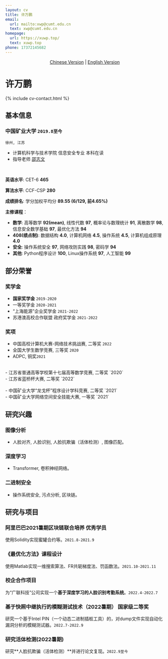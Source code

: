 ```yaml
---
layout: cv
title: 许万鹏
email:
  url: mailto:xwp@cumt.edu.cn
  text: xwp@cumt.edu.cn
homepage:
  url: https://xuwp.top/
  text: xuwp.top
phone: 17372145682
---
```


<center><u>Chinese Version</u> | <a href="https://xuwp.top/cv-en/">English Version</a></center>

# 许万鹏

<!--
include contact information from the front matter
Supported arguments:
    - homepage: url, text
    - phone
    - email
-->

{% include cv-contact.html %}

## 基本信息

### **中国矿业大学** `2019.8至今`

```
徐州, 江苏
```

- 计算机科学与技术学院 信息安全专业 本科在读
- 指导老师 [邵志文](https://zhiwenshao.github.io/)

<br>

**英语水平**: CET-6 **465**

**算法水平**: CCF-CSP **280**

**成绩排名**: 学分加权平均分 **89.55 (6/129, 前4.65%)**

**主修课程**：
- **数学**: 高等数学 **92(mean)**,  线性代数 **97**,  概率论与数理统计 **91**, 离散数学 **98**,  信息安全数学基础 **97**,  最优化方法 **94**
- **408(绩点制)**: 数据结构 **4.0**,  计算机网络 **4.5**,  操作系统 **4.5**,  计算机组成原理 **4.0**
- **安全**: 操作系统安全 **97**,  网络攻防实践 **98**,  密码学 **94**
- **其他**: Python程序设计 **100**,  Linux操作系统 **97**,  人工智能 **99**

## 部分荣誉

### **奖学金**

- **国家奖学金** `2019-2020` <br>
- 一等奖学金 `2020-2021` <br>
- “上海能源”企业奖学金 `2021-2022` <br>
- 苏港澳高校合作联盟 政府奖学金 `2021-2022` <br>

### **奖项**

- 中国高校计算机大赛-网络技术挑战赛, 二等奖 `2022` <br>
- 全国大学生数学竞赛, 三等奖 `2020`<br>
- ADPC, 铜奖`2021`<br>
<br>
- 江苏省普通高等学校第十七届高等数学竞赛, 二等奖 `2020`<br>
- 江苏省蓝桥杯大赛, 二等奖 `2022`<br>
<br>
- 中国矿业大学“龙戈杯”程序设计学科竞赛, 二等奖 `2021`<br>
- 中国矿业大学网络空间安全技能大赛, 一等奖 `2021`<br>

## 研究兴趣

### **图像分析**
- 人脸对齐, 人脸识别, 人脸抗欺骗（活体检测）, 图像匹配。

### **深度学习**
- Transformer, 卷积神经网络。

### **二进制安全**
- 操作系统安全, 污点分析, 区块链。

## 研究与项目

### **阿里巴巴2021暑期区块链联合培养** <i class="fas fa-award"></i> **优秀学员**
使用Solidity实现蜜罐合约等。`2021.8-2021.9`<br>

### **《最优化方法》课程设计**
使用Matlab实现一维搜索算法、FR共轭梯度法、罚函数法。`2021.10-2021.11`<br>

### **校企合作项目**
为“广联科技”公司实现一个**基于深度学习的人脸识别考勤系统**。`2022.4-2022.7`<br>

### **基于快照中继执行的模糊测试技术（2022暑期）** <i class="fas fa-award"></i> **国家级二等奖**
研究一个基于Intel PIN（一个动态二进制插桩工具）的，对dump文件实现自动化漏洞分析的模糊测试器。`2022.7-2022.9`<br>

### **研究活体检测(2022暑期)**
研究**人脸抗欺骗（活体检测）**并进行论文复现。`2022.9至今`<br>

<!--

## Publications

### [**reCode: A Lightweight Find-and-Replace Interaction in the IDE for Transforming Code by Example**]({{ page.homepage.url }}/assets/uist-21-recode.pdf)
**Wode Ni**, Joshua Sunshine, Vu Le, Sumit Gulwani, and Titus Barik.<br> 
_In Proceedings of the 34th ACM Symposium on User Interface Software and Technology (UIST'21)._ <br>
[[PDF]({{ page.homepage.url }}/assets/uist-21-recode.pdf)]
[[BibTeX]({{ page.homepage.url }}/assets/uist-21-recode.txt)]
[[video preview](https://youtu.be/fMdHK9UrgQ4)]
[[talk](https://youtu.be/_GQ8E7EMMws)]


### [**Penrose: From Mathematical Notation to Beautiful Diagrams**](http://penrose.ink/media/Penrose_SIGGRAPH2020.pdf)
Katherine Ye, **Wode Ni**, Max Krieger, Dor Ma'ayan, Joshua Sunshine, Jonathan Aldrich, and Keenan Crane.<br> 
_ACM Transactions on Graphics (SIGGRAPH'20)._<br>
[[PDF](http://penrose.ink/media/Penrose_SIGGRAPH2020.pdf)]
[[BibTeX]({{ page.homepage.url }}/assets/siggraph20-penrose.txt)]
[[www](http://penrose.ink/siggraph20.html)]
[[repo](https://github.com/penrose/penrose)]

### [**How Domain Experts Create Conceptual Diagrams and Implications for Tool Design**]({{ page.homepage.url }}/assets/chi-20-natural-diagramming.pdf)

Dor Ma'ayan\*, **Wode Ni\***, Katherine Ye, Chinmay Kulkarni, and Joshua Sunshine.<br>
<i class="fas fa-award"></i> <strong>Best Paper Honourable Mention</strong><br>
_In Proceedings of the 2020 CHI Conference on Human Factors in Computing Systems (CHI'20)._<br>
[[PDF]({{ page.homepage.url }}/assets/chi-20-natural-diagramming.pdf)]
[[BibTeX]({{ page.homepage.url }}/assets/chi-20-natural-diagramming.txt)]

### [**Defining Visual Narratives for Mathematics Declaratively**](http://2019.plateau-workshop.org/assets/papers-2019/9.pdf)

Max Krieger, **Wode Ni**, and Joshua Sunshine.<br>
_Evaluation and Usability of Programming Languages and Tools (PLATEAU 2019), co-located with UIST._<br>
[[PDF](http://2019.plateau-workshop.org/assets/papers-2019/9.pdf)]
[[slides]({{ page.homepage.url }}/assets/plateau-19-presentation.pdf)]

### [**Designing Declarative Language Tutorials: a Guided and Individualized Approach**](http://2019.plateau-workshop.org/assets/papers-2019/2.pdf)

Anael Kuperwajs Cohen, **Wode Ni**, and Joshua Sunshine.<br>
_Evaluation and Usability of Programming Languages and Tools (PLATEAU 2019), co-located with UIST._<br>
[[PDF](http://2019.plateau-workshop.org/assets/papers-2019/2.pdf)]
[[slides]({{ page.homepage.url }}/assets/plateau-19-presentation.pdf)]

---

### [**Substance and Style: domain-specific languages for mathematical diagrams**](https://2017.splashcon.org/event/dsldi-2017-substance-and-style-domain-specific-languages-for-mathematical-diagrams)

**Wode Ni\***, Katherine Ye\*, Joshua Sunshine, Jonathan Aldrich, and Keenan Crane.<br> _Domain-Specific Language Design and Implementation (DSLDI 2017), co-located with SPLASH._ <br>
[[PDF]({{ page.homepage.url }}/assets/dsldi.pdf)]
[[slides]({{ page.homepage.url }}/assets/dsldi-presentation.pdf)]
[[www](http://penrose.ink)]
[[repo](https://github.com/penrose/penrose)]

### [**Whiteboard Scanning Using Super-Resolution**](http://scholar.dickinson.edu/student_honors/221/)

**Wode Ni**.<br> _Dickinson College Honors Theses. Paper 221._<br>
[[PDF]({{ page.homepage.url }}/assets/superres.pdf)]

## Experience

### **Microsoft Research** `2020.5 - 2020.8`

_Research Intern_<br>
Worked with the [PROSE](https://www.microsoft.com/en-us/research/group/prose/) team (mentored by [Titus Barik](https://www.barik.net/)) on improving developer productivity in Visual Studio Code. I interviewed developers to elicit their needs for code transformation tools in editors. Inspired by the empirical data and relevant work in program synthesis, I designed **reCode**, an interaction model for rapidly performing complex code transformation using the familiar find-and-replace experience.

### **Carnegie Mellon University, Research Experiences for Undergraduate** `2017.5 - 2017.8`

_Research Assistant_<br>
**Penrose** is a system that automatically visualizes mathematics using two domain-specific languages: **Substance** and **Style**. Co-advised by [Jonathan Aldrich](https://www.cs.cmu.edu/~./aldrich/), [Keenan Crane](https://www.cs.cmu.edu/~kmcrane/), [Joshua Sunshine](http://www.cs.cmu.edu/~jssunshi/), and [Katherine Ye](https://www.cs.cmu.edu/~kqy/), I designed and implemented the Style language, and extended the Substance language to support functions and logically quantified statements.

### **Columbia University, Computer Graphics and User Interfaces Lab** `2017.1 - 2017.5`

_Research Assistant_<br>
Worked with prof. Steven Feiner, on **Cyber Affordance Visualization in Augumented Reality** project. Developed a Microsoft Hololens application that visualizes the Columbia campus in AR environment.

## Mentoring

[Hwei-Shin Harriman](https://hsharriman.github.io/) (Olin College of Engineering, independent research) `CMU, 2021 - Now` <br>
[Helena Yang](https://heleaf.me/) (CMU, [REUSE](https://www.cmu.edu/scs/isr/reuse/)) `CMU, 2021` <br>
[Max Krieger](https://a9.io/) (CMU, independent research & [REUSE](https://www.cmu.edu/scs/isr/reuse/)) `CMU, 2018 - 2021` <br>
[Courtney Miller](https://courtney-e-miller.github.io/) (New College of Florida, [REUSE](https://www.cmu.edu/scs/isr/reuse/)) `CMU, 2019` <br>
[Anael Kuperwajs Cohen](https://anaelkuperwajs.github.io/) (Macalester College, [REUSE](https://www.cmu.edu/scs/isr/reuse/)) `CMU, 2019` <br>

---



## Teaching

Teaching Assistant, **Crafting Software (17-450/17-950)** `CMU, 2022` <br>
Teaching Assistant, **Programming Languages and Translators (COMS 4115)** `Columbia, 2017 - 2018` <br>
Teaching Assistant, **Introduction to Java II (COMP 132)** `Dickinson, 2016` <br>
Peer Tutor, **Data Structures and Problem Solving (COMP 232)** `Dickinson, 2016` <br>
Computer Lab Consultant `Dickinson, 2014 - 2016` <br>


## Service

Sub-reviewer `OOPSLA'21, VL/HCC'21` <br>
Reviewer `CHI'21, CHI'22, SIGGRAPH'22` <br>
Research Experiences for Undergraduates in Software Engineering Admission Committee `CMU, 2019 - 2021` <br>

-->

<!-- ### Footer

Last updated: May 2013 -->
